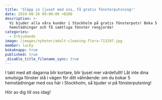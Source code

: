 ```yaml
---
title: 'Släpp in ljuset med oss, få gratis fönsterputsning!'
date: 2019-08-26 09:00:00 +0200
description: >-
  Vi bjuder alla våra kunder i Stockholm på gratis fönsterputs! Boka 5
  hemstädningar och få samtliga fönster rengjorda!
categories:
  - Erbjudande
image: /images/nyheter/adult-cleaning-flora-713297.jpg
member: lucky
bokaknapp: true
published: true
_disable_title_filename_sync: true
---
```


I takt med att dagarna blir kortare, blir ljuset mer v&auml;rdefullt\! L&aring;t inte dina smutsiga fönster st&aring; i v&auml;gen för ditt v&auml;lm&aring;ende: om du bokar 5 hemst&auml;dningar med oss h&auml;r i Stockholm, s&aring; bjuder vi p&aring; fönsterputsning\!

Hör av dig till oss idag\!